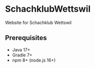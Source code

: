 # SchachklubWettswil
Website for Schachklub Wettswil

## Prerequisites
* Java 17+
* Gradle 7+
* npm 8+ (node.js 16+)